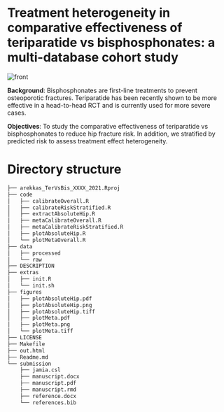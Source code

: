 # Treatment heterogeneity in comparative effectiveness of teriparatide vs bisphosphonates: a multi-database cohort study

![front](https://github.com/rekkasA/osteoporosis/blob/main/figures/plotMeta.png)

**Background**: Bisphosphonates are first-line treatments to prevent osteoporotic fractures. Teriparatide has been recently shown to be more effective in a head-to-head RCT and is currently used for more severe cases.

**Objectives**: To study the comparative effectiveness of teriparatide vs bisphosphonates to reduce hip fracture risk. In addition, we stratified by predicted risk to assess treatment effect heterogeneity.

# Directory structure
```bash
├── arekkas_TerVsBis_XXXX_2021.Rproj
├── code
│   ├── calibrateOverall.R
│   ├── calibrateRiskStratified.R
│   ├── extractAbsoluteHip.R
│   ├── metaCalibrateOverall.R
│   ├── metaCalibrateRiskStratified.R
│   ├── plotAbsoluteHip.R
│   └── plotMetaOverall.R
├── data
│   ├── processed
│   └── raw
├── DESCRIPTION
├── extras
│   ├── init.R
│   └── init.sh
├── figures
│   ├── plotAbsoluteHip.pdf
│   ├── plotAbsoluteHip.png
│   ├── plotAbsoluteHip.tiff
│   ├── plotMeta.pdf
│   ├── plotMeta.png
│   └── plotMeta.tiff
├── LICENSE
├── Makefile
├── out.html
├── Readme.md
└── submission
    ├── jamia.csl
    ├── manuscript.docx
    ├── manuscript.pdf
    ├── manuscript.rmd
    ├── reference.docx
    └── references.bib
```
